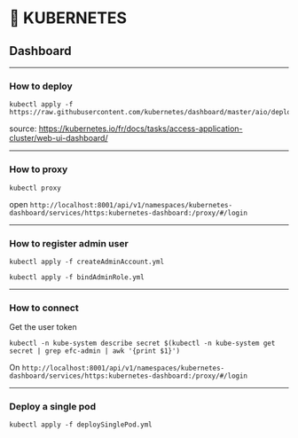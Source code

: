 # :whale: KUBERNETES #

## Dashboard

---------

### How to deploy

```shell
kubectl apply -f https://raw.githubusercontent.com/kubernetes/dashboard/master/aio/deploy/recommended.yaml
```

source: https://kubernetes.io/fr/docs/tasks/access-application-cluster/web-ui-dashboard/

---------

### How to proxy

```shell
kubectl proxy
```

open `http://localhost:8001/api/v1/namespaces/kubernetes-dashboard/services/https:kubernetes-dashboard:/proxy/#/login`

---------

### How to register admin user

```shell
kubectl apply -f createAdminAccount.yml 
```

```shell
kubectl apply -f bindAdminRole.yml
```

---------

### How to connect

Get the user token

```shell
kubectl -n kube-system describe secret $(kubectl -n kube-system get secret | grep efc-admin | awk '{print $1}')
```

On `http://localhost:8001/api/v1/namespaces/kubernetes-dashboard/services/https:kubernetes-dashboard:/proxy/#/login`

---------

### Deploy a single pod

```shell
kubectl apply -f deploySinglePod.yml
```
